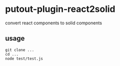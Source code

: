 # putout-plugin-react2solid

convert react components to solid components

## usage

```
git clone ...
cd ...
node test/test.js
```
